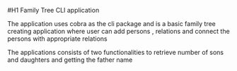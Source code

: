 #H1 Family Tree CLI application

The application uses cobra as the cli package and is a basic family tree creating application where user can add persons , relations and connect the persons with appropriate relations 

The applications consists of two functionalities to retrieve number of sons and daughters and getting the father name 

